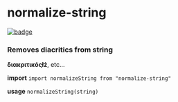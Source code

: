 # normalize-string

[![badge](https://upload.wikimedia.org/wikipedia/commons/thumb/d/db/Npm-logo.svg/100px-Npm-logo.svg.png)](https://www.npmjs.com/package/normalize-string-ts)

### Removes diacritics from string
<b>διακριτικόςłż</b>, etc...

<b>import</b>
```import normalizeString from "normalize-string"```

<b>usage</b>
```normalizeString(string)```
